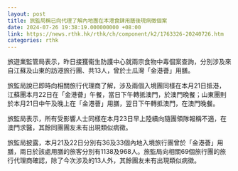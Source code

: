 ```yaml
---
layout: post
title: 旅監局稱已向代理了解內地團在本港食肆用膳後現病徵個案
date: 2024-07-26 19:38:19.000000000 +08:00
link: https://news.rthk.hk/rthk/ch/component/k2/1763326-20240726.htm
categories: rthk
---
```


旅遊業監管局表示，昨日接獲衞生防護中心就兩宗食物中毒個案查詢，分別涉及來自江蘇及山東的訪港旅行團、共13人，曾於土瓜灣「金港薈」用膳。

旅監局說已即時向相關旅行代理商了解，涉及兩個入境團同樣在本月21日抵港，江蘇團本月22日在「金港薈」午餐，當日下午轉抵澳門，於澳門晚餐；山東團則於本月21日中午及晚上在「金港薈」用膳，翌日下午轉抵澳門，在澳門晚餐。

旅監局表示，所有受影響人士同樣在本月23日早上陸續向隨團領隊報稱不適，在澳門求醫，其餘同團團友未有出現類似病徵。

旅監局披露，本月21及22日分別有36及33個內地入境旅行團曾於「金港薈」用膳，兩日於該處用膳的旅客分別有1138及968人。旅監局向相關69個旅行團的旅行代理商確認，除了今次涉及的13人外，其餘團友未有出現類似病徵。
